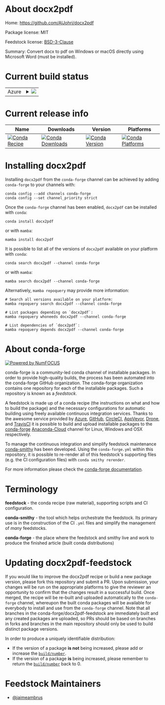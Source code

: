 About docx2pdf
==============

Home: https://github.com/AlJohri/docx2pdf

Package license: MIT

Feedstock license: [BSD-3-Clause](https://github.com/conda-forge/docx2pdf-feedstock/blob/main/LICENSE.txt)

Summary: Convert docx to pdf on Windows or macOS directly using Microsoft Word (must be installed).

Current build status
====================


<table>
    
  <tr>
    <td>Azure</td>
    <td>
      <details>
        <summary>
          <a href="https://dev.azure.com/conda-forge/feedstock-builds/_build/latest?definitionId=13807&branchName=main">
            <img src="https://dev.azure.com/conda-forge/feedstock-builds/_apis/build/status/docx2pdf-feedstock?branchName=main">
          </a>
        </summary>
        <table>
          <thead><tr><th>Variant</th><th>Status</th></tr></thead>
          <tbody><tr>
              <td>osx_64_python3.8.____cpython</td>
              <td>
                <a href="https://dev.azure.com/conda-forge/feedstock-builds/_build/latest?definitionId=13807&branchName=main">
                  <img src="https://dev.azure.com/conda-forge/feedstock-builds/_apis/build/status/docx2pdf-feedstock?branchName=main&jobName=osx&configuration=osx_64_python3.8.____cpython" alt="variant">
                </a>
              </td>
            </tr><tr>
              <td>osx_64_python3.9.____cpython</td>
              <td>
                <a href="https://dev.azure.com/conda-forge/feedstock-builds/_build/latest?definitionId=13807&branchName=main">
                  <img src="https://dev.azure.com/conda-forge/feedstock-builds/_apis/build/status/docx2pdf-feedstock?branchName=main&jobName=osx&configuration=osx_64_python3.9.____cpython" alt="variant">
                </a>
              </td>
            </tr><tr>
              <td>win_64_python3.8.____cpython</td>
              <td>
                <a href="https://dev.azure.com/conda-forge/feedstock-builds/_build/latest?definitionId=13807&branchName=main">
                  <img src="https://dev.azure.com/conda-forge/feedstock-builds/_apis/build/status/docx2pdf-feedstock?branchName=main&jobName=win&configuration=win_64_python3.8.____cpython" alt="variant">
                </a>
              </td>
            </tr><tr>
              <td>win_64_python3.9.____cpython</td>
              <td>
                <a href="https://dev.azure.com/conda-forge/feedstock-builds/_build/latest?definitionId=13807&branchName=main">
                  <img src="https://dev.azure.com/conda-forge/feedstock-builds/_apis/build/status/docx2pdf-feedstock?branchName=main&jobName=win&configuration=win_64_python3.9.____cpython" alt="variant">
                </a>
              </td>
            </tr>
          </tbody>
        </table>
      </details>
    </td>
  </tr>
</table>

Current release info
====================

| Name | Downloads | Version | Platforms |
| --- | --- | --- | --- |
| [![Conda Recipe](https://img.shields.io/badge/recipe-docx2pdf-green.svg)](https://anaconda.org/conda-forge/docx2pdf) | [![Conda Downloads](https://img.shields.io/conda/dn/conda-forge/docx2pdf.svg)](https://anaconda.org/conda-forge/docx2pdf) | [![Conda Version](https://img.shields.io/conda/vn/conda-forge/docx2pdf.svg)](https://anaconda.org/conda-forge/docx2pdf) | [![Conda Platforms](https://img.shields.io/conda/pn/conda-forge/docx2pdf.svg)](https://anaconda.org/conda-forge/docx2pdf) |

Installing docx2pdf
===================

Installing `docx2pdf` from the `conda-forge` channel can be achieved by adding `conda-forge` to your channels with:

```
conda config --add channels conda-forge
conda config --set channel_priority strict
```

Once the `conda-forge` channel has been enabled, `docx2pdf` can be installed with `conda`:

```
conda install docx2pdf
```

or with `mamba`:

```
mamba install docx2pdf
```

It is possible to list all of the versions of `docx2pdf` available on your platform with `conda`:

```
conda search docx2pdf --channel conda-forge
```

or with `mamba`:

```
mamba search docx2pdf --channel conda-forge
```

Alternatively, `mamba repoquery` may provide more information:

```
# Search all versions available on your platform:
mamba repoquery search docx2pdf --channel conda-forge

# List packages depending on `docx2pdf`:
mamba repoquery whoneeds docx2pdf --channel conda-forge

# List dependencies of `docx2pdf`:
mamba repoquery depends docx2pdf --channel conda-forge
```


About conda-forge
=================

[![Powered by
NumFOCUS](https://img.shields.io/badge/powered%20by-NumFOCUS-orange.svg?style=flat&colorA=E1523D&colorB=007D8A)](https://numfocus.org)

conda-forge is a community-led conda channel of installable packages.
In order to provide high-quality builds, the process has been automated into the
conda-forge GitHub organization. The conda-forge organization contains one repository
for each of the installable packages. Such a repository is known as a *feedstock*.

A feedstock is made up of a conda recipe (the instructions on what and how to build
the package) and the necessary configurations for automatic building using freely
available continuous integration services. Thanks to the awesome service provided by
[Azure](https://azure.microsoft.com/en-us/services/devops/), [GitHub](https://github.com/),
[CircleCI](https://circleci.com/), [AppVeyor](https://www.appveyor.com/),
[Drone](https://cloud.drone.io/welcome), and [TravisCI](https://travis-ci.com/)
it is possible to build and upload installable packages to the
[conda-forge](https://anaconda.org/conda-forge) [Anaconda-Cloud](https://anaconda.org/)
channel for Linux, Windows and OSX respectively.

To manage the continuous integration and simplify feedstock maintenance
[conda-smithy](https://github.com/conda-forge/conda-smithy) has been developed.
Using the ``conda-forge.yml`` within this repository, it is possible to re-render all of
this feedstock's supporting files (e.g. the CI configuration files) with ``conda smithy rerender``.

For more information please check the [conda-forge documentation](https://conda-forge.org/docs/).

Terminology
===========

**feedstock** - the conda recipe (raw material), supporting scripts and CI configuration.

**conda-smithy** - the tool which helps orchestrate the feedstock.
                   Its primary use is in the construction of the CI ``.yml`` files
                   and simplify the management of *many* feedstocks.

**conda-forge** - the place where the feedstock and smithy live and work to
                  produce the finished article (built conda distributions)


Updating docx2pdf-feedstock
===========================

If you would like to improve the docx2pdf recipe or build a new
package version, please fork this repository and submit a PR. Upon submission,
your changes will be run on the appropriate platforms to give the reviewer an
opportunity to confirm that the changes result in a successful build. Once
merged, the recipe will be re-built and uploaded automatically to the
`conda-forge` channel, whereupon the built conda packages will be available for
everybody to install and use from the `conda-forge` channel.
Note that all branches in the conda-forge/docx2pdf-feedstock are
immediately built and any created packages are uploaded, so PRs should be based
on branches in forks and branches in the main repository should only be used to
build distinct package versions.

In order to produce a uniquely identifiable distribution:
 * If the version of a package **is not** being increased, please add or increase
   the [``build/number``](https://docs.conda.io/projects/conda-build/en/latest/resources/define-metadata.html#build-number-and-string).
 * If the version of a package **is** being increased, please remember to return
   the [``build/number``](https://docs.conda.io/projects/conda-build/en/latest/resources/define-metadata.html#build-number-and-string)
   back to 0.

Feedstock Maintainers
=====================

* [@jaimeambrus](https://github.com/jaimeambrus/)

